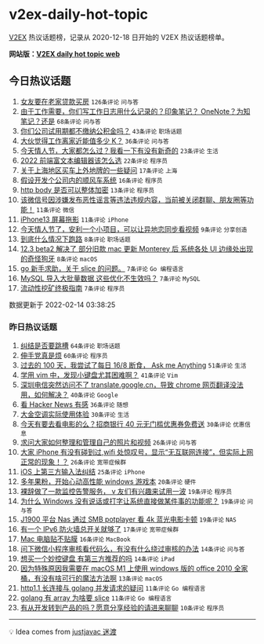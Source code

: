 # v2ex-daily-hot-topic

[V2EX](https://www.v2ex.com/) 热议话题榜，记录从 2020-12-18 日开始的 V2EX 热议话题榜单。

**网站版：[V2EX daily hot topic web](https://boojack.github.io/v2ex-daily-hot-topic-web/)**

## 今日热议话题

<!-- TODAY BEGIN -->

1. [女友要在老家贷款买房](https://www.v2ex.com/t/833660) `126条评论` `问与答`
1. [由于工作需要，你们写工作日志用什么记录的？印象笔记？ OneNote？为知笔记？还是](https://www.v2ex.com/t/833644) `68条评论` `问与答`
1. [你们公司试用期都不缴纳公积金吗？](https://www.v2ex.com/t/833655) `43条评论` `职场话题`
1. [大伙觉得工作离家近能值多少 K？](https://www.v2ex.com/t/833658) `36条评论` `问与答`
1. [今天情人节，大家都怎么过？我看一下有没有新奇的](https://www.v2ex.com/t/833648) `23条评论` `生活`
1. [2022 前端富文本编辑器该怎么选](https://www.v2ex.com/t/833656) `22条评论` `程序员`
1. [关于上海地区买车上外地牌的一些疑问](https://www.v2ex.com/t/833663) `17条评论` `上海`
1. [假设开发个公司内的顺风车系统](https://www.v2ex.com/t/833688) `16条评论` `程序员`
1. [http body 是否可以整体加密](https://www.v2ex.com/t/833676) `13条评论` `程序员`
1. [该微信号因涉嫌发布恶性谣言等违法违规内容，当前被关闭群聊、朋友圈等功能！](https://www.v2ex.com/t/833665) `11条评论` `微信`
1. [iPhone13 屏幕拖影](https://www.v2ex.com/t/833642) `11条评论` `iPhone`
1. [今天情人节了，安利一个小项目，可以让异地恋同步看视频](https://www.v2ex.com/t/833678) `9条评论` `分享创造`
1. [到底什么情况下跑路](https://www.v2ex.com/t/833667) `8条评论` `职场话题`
1. [12.3 beta2 解决了 部分旧款 mac 更新 Monterey 后 系统各处 UI 边缘处出现的奇怪狗牙](https://www.v2ex.com/t/833653) `8条评论` `macOS`
1. [go 新手求助，关于 slice 的问题。](https://www.v2ex.com/t/833681) `7条评论` `Go 编程语言`
1. [MySQL 导入大批量数据 这些优化不生效吗？](https://www.v2ex.com/t/833652) `7条评论` `MySQL`
1. [流动性挖矿终极指南](https://www.v2ex.com/t/833649) `7条评论` `程序员`

数据更新于 2022-02-14 03:38:25

<!-- TODAY END -->

### 昨日热议话题

<!-- YESTERDAY BEGIN -->

1. [纠结是否要跳槽](https://www.v2ex.com/t/833515) `64条评论` `职场话题`
1. [伸手党真是烦](https://www.v2ex.com/t/833524) `60条评论` `程序员`
1. [过去的 100 天，我尝试了每日 16/8 断食， Ask me Anything](https://www.v2ex.com/t/833554) `51条评论` `生活`
1. [学用 vim 中，发现小键盘尤其困难啊？](https://www.v2ex.com/t/833502) `41条评论` `Vim`
1. [深圳电信突然访问不了 translate.google.cn，导致 chrome 网页翻译没法用，如何解决？](https://www.v2ex.com/t/833520) `40条评论` `Google`
1. [看 Hacker News 有感](https://www.v2ex.com/t/833538) `36条评论` `随想`
1. [大金空调实际使用体验](https://www.v2ex.com/t/833540) `30条评论` `生活`
1. [今天有要去看电影的么？招商银行 40 元无门槛优惠券免费送](https://www.v2ex.com/t/833512) `30条评论` `优惠信息`
1. [求问大家如何整理和管理自己的照片和视频](https://www.v2ex.com/t/833546) `26条评论` `问与答`
1. [大家 iPhone 有没有碰到过,wifi 处惊叹号，显示“无互联网连接”，但实际上网正常的现象！？](https://www.v2ex.com/t/833516) `26条评论` `宽带症候群`
1. [iOS 上第三方输入法纠结](https://www.v2ex.com/t/833535) `25条评论` `iPhone`
1. [多年果粉，开始心动高性能 windows 游戏本](https://www.v2ex.com/t/833605) `20条评论` `硬件`
1. [裸辞做了一款监控告警服务， v 友们有兴趣来试用一波](https://www.v2ex.com/t/833616) `19条评论` `程序员`
1. [为什么 Windows 没有说话或打字让系统直接做某件事的功能呢？](https://www.v2ex.com/t/833589) `19条评论` `问与答`
1. [J1900 平台 Nas 通过 SMB potplayer 看 4k 蓝光电影卡顿](https://www.v2ex.com/t/833575) `19条评论` `NAS`
1. [有一个 IPv6 防火墙总开关就够了](https://www.v2ex.com/t/833550) `17条评论` `宽带症候群`
1. [Mac 电脑贴不贴膜](https://www.v2ex.com/t/833518) `16条评论` `MacBook`
1. [问下微信小程序审核看代码么，有没有什么绕过审核的办法](https://www.v2ex.com/t/833552) `14条评论` `问与答`
1. [想买一个妙控键盘 有第三方推荐的吗](https://www.v2ex.com/t/833504) `14条评论` `iPad`
1. [因为特殊原因我需要在 macOS M1 上使用 windows 版的 office 2010 全家桶，有没有啥可行的魔法方法啊](https://www.v2ex.com/t/833591) `13条评论` `macOS`
1. [http1.1 长连接与 golang 并发请求的疑问](https://www.v2ex.com/t/833608) `11条评论` `Go 编程语言`
1. [golang 有 array 为啥要 slice](https://www.v2ex.com/t/833583) `11条评论` `Go 编程语言`
1. [有从开发转到产品的吗？愿意分享经验的请进来聊聊](https://www.v2ex.com/t/833587) `10条评论` `程序员`

<!-- YESTERDAY END -->

---

💡 Idea comes from [justjavac 迷渡](https://github.com/justjavac/)
